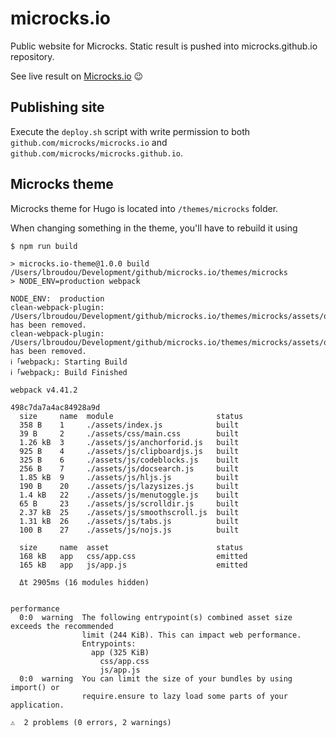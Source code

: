 # microcks.io

Public website for Microcks. Static result is pushed into microcks.github.io repository.

See live result on [Microcks.io](https://microcks.io) 😉

## Publishing site

Execute the `deploy.sh` script with write permission to both `github.com/microcks/microcks.io` and `github.com/microcks/microcks.github.io`.

## Microcks theme

Microcks theme for Hugo is located into `/themes/microcks` folder.

When changing something in the theme, you'll have to rebuild it using 

```
$ npm run build

> microcks.io-theme@1.0.0 build /Users/lbroudou/Development/github/microcks.io/themes/microcks
> NODE_ENV=production webpack

NODE_ENV:  production
clean-webpack-plugin: /Users/lbroudou/Development/github/microcks.io/themes/microcks/assets/output has been removed.
clean-webpack-plugin: /Users/lbroudou/Development/github/microcks.io/themes/microcks/assets/output has been removed.
ℹ ｢webpack｣: Starting Build
ℹ ｢webpack｣: Build Finished

webpack v4.41.2

498c7da7a4ac84928a9d
  size     name  module                       status
  358 B    1     ./assets/index.js            built
  39 B     2     ./assets/css/main.css        built
  1.26 kB  3     ./assets/js/anchorforid.js   built
  925 B    4     ./assets/js/clipboardjs.js   built
  325 B    6     ./assets/js/codeblocks.js    built
  256 B    7     ./assets/js/docsearch.js     built
  1.85 kB  9     ./assets/js/hljs.js          built
  190 B    20    ./assets/js/lazysizes.js     built
  1.4 kB   22    ./assets/js/menutoggle.js    built
  65 B     23    ./assets/js/scrolldir.js     built
  2.37 kB  25    ./assets/js/smoothscroll.js  built
  1.31 kB  26    ./assets/js/tabs.js          built
  100 B    27    ./assets/js/nojs.js          built

  size     name  asset                        status
  168 kB   app   css/app.css                  emitted
  165 kB   app   js/app.js                    emitted

  Δt 2905ms (16 modules hidden)


performance
  0:0  warning  The following entrypoint(s) combined asset size exceeds the recommended
                limit (244 KiB). This can impact web performance.
                Entrypoints:
                  app (325 KiB)
                    css/app.css
                    js/app.js
  0:0  warning  You can limit the size of your bundles by using import() or
                require.ensure to lazy load some parts of your application.

⚠  2 problems (0 errors, 2 warnings)
```